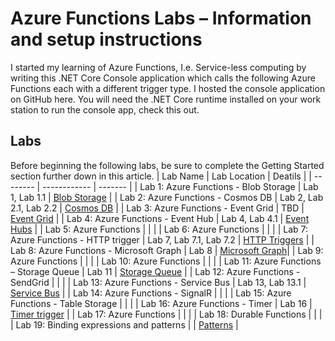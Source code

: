 # Azure Functions Labs – Information and setup instructions
I started my learning of Azure Functions, I.e. Service-less computing by writing this .NET Core Console application which calls the following Azure Functions each with a different trigger type.  I hosted the console application on GitHub here.  You will need the .NET Core runtime installed on your work station to run the console app, check this out.
## Labs
Before beginning the following labs, be sure to complete the Getting Started section further down in this article.
| Lab Name | Lab Location | Deatils | 
| -------- | ------------ | ------- |
| Lab 1: Azure Functions - Blob Storage    | Lab 1, Lab 1.1          | [Blob Storage][LABLINK1]   |
| Lab 2: Azure Functions - Cosmos DB       | Lab 2, Lab 2.1, Lab 2.2 | [Cosmos DB][LABLINK2]      |
| Lab 3: Azure Functions - Event Grid      | TBD                     | [Event Grid][LABLINK3]     |
| Lab 4: Azure Functions - Event Hub       | Lab 4, Lab 4.1          | [Event Hubs][LABLINK4]     |
| Lab 5: Azure Functions                   |                         |                            |
| Lab 6: Azure Functions                   |                         |                            |
| Lab 7: Azure Functions - HTTP trigger    | Lab 7, Lab 7.1, Lab 7.2 | [HTTP Triggers][LABLINK7]  |
| Lab 8: Azure Functions - Microsoft Graph | Lab 8                   | [Microsoft Graph][LABLINK8]|
| Lab 9: Azure Functions                   |                         |                            |
| Lab 10: Azure Functions                  |                         |                            |
| Lab 11: Azure Functions – Storage Queue  | Lab 11                  | [Storage Queue][LABLINK11] | 
| Lab 12: Azure Functions - SendGrid       |                         |                            |
| Lab 13: Azure Functions - Service Bus    | Lab 13, Lab 13.1        | [Service Bus][LABLINK13]   |
| Lab 14: Azure Functions - SignalR        |                         |                            |
| Lab 15: Azure Functions - Table Storage  |                         |                            |
| Lab 16: Azure Functions - Timer          | Lab 16                  | [Timer trigger][LABLINK16] |
| Lab 17: Azure Functions                  |                         |                            |
| Lab 18: Durable Functions                |                         |                            |
| Lab 19: Binding expressions and patterns |                         | [Patterns][LABLINK19]      |


[LABLINK1]: https://docs.microsoft.com/en-us/azure/azure-functions/functions-bindings-storage-blob
[LABLINK2]: https://docs.microsoft.com/en-us/azure/azure-functions/functions-bindings-cosmosdb-v2
[LABLINK3]: https://docs.microsoft.com/en-us/azure/azure-functions/functions-bindings-event-hubs
[LABLINK4]: https://docs.microsoft.com/en-us/azure/azure-functions/functions-bindings-event-hubs
[LABLINK7]: https://docs.microsoft.com/en-us/azure/azure-functions/functions-bindings-http-webhook
[LABLINK8]: https://docs.microsoft.com/en-us/azure/azure-functions/functions-bindings-microsoft-graph
[LABLINK11]: https://docs.microsoft.com/en-us/azure/azure-functions/functions-bindings-storage-queue
[LABLINK13]: https://docs.microsoft.com/en-us/azure/azure-functions/functions-bindings-service-bus
[LABLINK16]: https://docs.microsoft.com/en-us/azure/azure-functions/functions-bindings-timer
[LABLINK19]: https://docs.microsoft.com/en-us/azure/azure-functions/functions-triggers-bindings#binding-expressions-and-patterns
